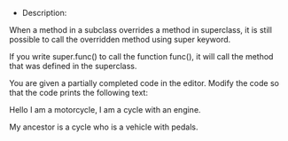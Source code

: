 * Description:

When a method in a subclass overrides a method in superclass, it is still possible to call the overridden method using super keyword.

If you write super.func() to call the function func(), it will call the method that was defined in the superclass.

You are given a partially completed code in the editor. Modify the code so that the code prints the following text:

Hello I am a motorcycle, I am a cycle with an engine.

My ancestor is a cycle who is a vehicle with pedals.
